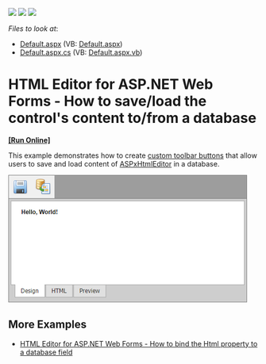 <!-- default badges list -->
![](https://img.shields.io/endpoint?url=https://codecentral.devexpress.com/api/v1/VersionRange/128545148/13.1.4%2B)
[![](https://img.shields.io/badge/Open_in_DevExpress_Support_Center-FF7200?style=flat-square&logo=DevExpress&logoColor=white)](https://supportcenter.devexpress.com/ticket/details/E2225)
[![](https://img.shields.io/badge/📖_How_to_use_DevExpress_Examples-e9f6fc?style=flat-square)](https://docs.devexpress.com/GeneralInformation/403183)
<!-- default badges end -->
<!-- default file list -->
*Files to look at*:

* [Default.aspx](./CS/WebSite/Default.aspx) (VB: [Default.aspx](./VB/WebSite/Default.aspx))
* [Default.aspx.cs](./CS/WebSite/Default.aspx.cs) (VB: [Default.aspx.vb](./VB/WebSite/Default.aspx.vb))
<!-- default file list end -->
# HTML Editor for ASP.NET Web Forms - How to save/load the control's content to/from a database
<!-- run online -->
**[[Run Online]](https://codecentral.devexpress.com/e2225/)**
<!-- run online end -->

This example demonstrates how to create [custom toolbar buttons](https://docs.devexpress.com/AspNet/4084/components/html-editor/concepts/toolbars/menu-toolbar/menu-toolbar-items/custom-toolbar-items) that allow users to save and load content of [ASPxHtmlEditor](https://docs.devexpress.com/AspNet/DevExpress.Web.ASPxHtmlEditor.ASPxHtmlEditor) in a database.

![](html-editor-with-custom-toolbar.png)

## More Examples

* [HTML Editor for ASP.NET Web Forms - How to bind the Html property to a database field](https://github.com/DevExpress-Examples/asp-net-web-forms-html-editor-bind-html-property-to-database)
